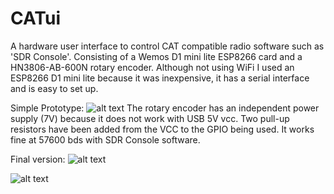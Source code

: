 # CATui
A hardware user interface to control CAT compatible radio software such as 'SDR Console'. Consisting of a Wemos D1 mini lite ESP8266 card and a HN3806-AB-600N rotary encoder. Although not using WiFi I used an ESP8266 D1 mini lite because it was inexpensive, it has a serial interface and is easy to set up.

Simple Prototype:
![alt text](https://github.com/Potatof/cathui/blob/master/docs/proto.jpg)
The rotary encoder has an independent power supply (7V) because it does not work with USB 5V vcc.
Two pull-up resistors have been added from the VCC to the GPIO being used.
It works fine at 57600 bds with SDR Console software.

Final version:
![alt text](https://github.com/Potatof/cathui/blob/master/docs/final.jpg)

![alt text](https://github.com/Potatof/cathui/blob/master/docs/finalzoom.jpg)

